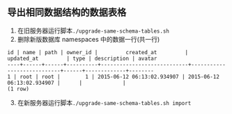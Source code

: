﻿## 导出相同数据结构的数据表格
1. 在旧服务器运行脚本`./upgrade-same-schema-tables.sh`
2. 删除新版数据库 namespaces 中的数据一行(共一行)

  ```
 id | name | path | owner_id |         created_at         |         updated_at         | type | description | avatar 
----+------+------+----------+----------------------------+----------------------------+------+-------------+--------
  1 | root | root |        1 | 2015-06-12 06:13:02.934907 | 2015-06-12 06:13:02.934907 |      |             | 
(1 row)
  ```
3. 在新服务器运行脚本`./upgrade-same-schema-tables.sh import`
